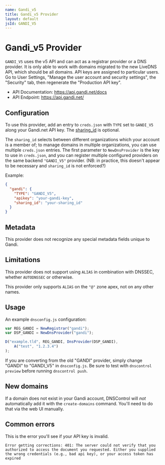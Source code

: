```yaml
---
name: Gandi_v5
title: Gandi_v5 Provider
layout: default
jsId: GANDI_V5
---
```

# Gandi_v5 Provider

`GANDI_V5` uses the v5 API and can act as a registrar provider
or a DNS provider. It is only able to work with domains
migrated to the new LiveDNS API, which should be all domains.
API keys are assigned to particular users.  Go to User Settings,
"Manage the user account and security settings", the "Security"
tab, then regenerate the "Production API key".

* API Documentation: https://api.gandi.net/docs
* API Endpoint: https://api.gandi.net/

## Configuration

To use this provider, add an entry to `creds.json` with `TYPE` set to `GANDI_V5`
along your Gandi.net API key. The [sharing_id](https://api.gandi.net/docs/reference/) is optional.

The `sharing_id` selects between different organizations which your account is
a member of; to manage domains in multiple organizations, you can use multiple
`creds.json` entries.  The first parameter to `NewDnsProvider` is the key to
use in `creds.json`, and you can register multiple configured providers on the
same backend `"GANDI_V5"` provider.
(NB: in practice, this doesn't appear to be necessary and `sharing_id` is not
enforced?)

Example:

```json
{
  "gandi": {
    "TYPE": "GANDI_V5",
    "apikey": "your-gandi-key",
    "sharing_id": "your-sharing_id"
  }
}
```

## Metadata
This provider does not recognize any special metadata fields unique to Gandi.

## Limitations
This provider does not support using `ALIAS` in combination with DNSSEC,
whether `AUTODNSSEC` or otherwise.

This provider only supports `ALIAS` on the `"@"` zone apex, not on any other
names.

## Usage
An example `dnsconfig.js` configuration:

```js
var REG_GANDI = NewRegistrar("gandi");
var DSP_GANDI = NewDnsProvider("gandi");

D("example.tld", REG_GANDI, DnsProvider(DSP_GANDI),
    A("test", "1.2.3.4")
);
```

If you are converting from the old "GANDI" provider,
simply change "GANDI" to "GANDI_V5" in `dnsconfig.js`.
Be sure to test with `dnscontrol preview` before running `dnscontrol push`.

## New domains
If a domain does not exist in your Gandi account, DNSControl will *not* automatically add it with the `create-domains` command. You'll need to do that via the web UI manually.


## Common errors

This is the error you'll see if your API key is invalid.

```text
Error getting corrections: 401: The server could not verify that you authorized to access the document you requested. Either you supplied the wrong credentials (e.g., bad api key), or your access token has expired
```
